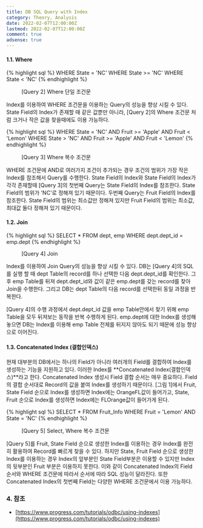 ```yaml
---
title: DB SQL Query with Index
category: Theory, Analysis
date: 2022-02-07T12:00:00Z
lastmod: 2022-02-07T12:00:00Z
comment: true
adsense: true
---
```


#### 1.1. Where

{% highlight sql %}
WHERE State = 'NC'
WHERE State >= 'NC'
WHERE State < 'NC'
{% endhighlight %}
<figure>
<figcaption class="caption">[Query 2] Where 단일 조건문</figcaption>
</figure>

Index를 이용하여 WHERE 조건문을 이용하는 Query의 성능을 향상 시킬 수 있다. State Field의 Index가 존재할 때 같은 값뿐만 아니라, [Query 2]의 Where 조건문 처럼 크거나 작은 값을 찾을때에도 이용 가능하다.

{% highlight sql %}
WHERE State = 'NC' AND Fruit >= 'Apple' AND Fruit < 'Lemon'
WHERE State > 'NC' AND Fruit >= 'Apple' AND Fruit < 'Lemon'
{% endhighlight %}
<figure>
<figcaption class="caption">[Query 3] Where 복수 조건문</figcaption>
</figure>

WHERE 조건문에 AND로 여러가지 조건이 추가되는 경우 조건의 범위가 가장 작은 Index를 참조해서 Query를 수행한다. State Field의 Index와 State Field의 Index가 각각 존재할때 [Query 3]의 첫번째 Query는 State Field의 Index를 참조한다. State Field의 범위가 'NC'로 정해져 있기 때문이다.
두번째 Query는 Fruit Field의 Index를 참조한다. State Field의 범위는 최소값만 정해져 있지만 Fruit Field의 범위는 최소값, 최대값 둘다 정해져 있기 때문이다.

#### 1.2. Join

{% highlight sql %}
SELECT * FROM dept, emp WHERE dept.dept_id = emp.dept
{% endhighlight %}
<figure>
<figcaption class="caption">[Query 4] Join</figcaption>
</figure>

Index를 이용하여 Join Query의 성능을 향상 시킬 수 있다. DB는 [Query 4]의 SQL를 실행 할 때 dept Table의 record를 하나 선택한 다음 dept.dept_id를 확인한다. 그 후 emp Table를 뒤져 dept.dept_id와 값이 같은 emp.dept를 갖는 record를 찾아 Join을 수행한다. 그리고 DB는 dept Table의 다음 record를 선택한뒤 동일 과정을 반복한다.

[Query 4]의 수행 과정에서 dept.dept_id 값을 emp Table안에서 찾기 위해 emp Table을 모두 뒤져보는 동작을 반복 수행하게 된다. emp.dept에 대한 Index를 생성해 놓으면 DB는 Index를 이용해 emp Table 전체를 뒤지지 않아도 되기 때문에 성능 향상으로 이어진다.

#### 1.3. Concatenated Index (결합인덱스)

현재 대부분의 DB에서는 하나의 Field가 아니라 여러개의 Field를 결합하여 Index를 생성하는 기능을 지원하고 있다. 이러한 Index를 **Concatenated Index(결합인덱스)**라고 한다.  Concatenated Index 생성시 Field 결합 순서는 매우 중요하다. Field의 결합 순서대로 Record의 값을 붙여 Index를 생성하기 때문이다. [그림 1]에서 Fruit, State Field 순으로 Index를 생성하면 Index에는 OrangeFL값이 들어가고, State, Fruit 순으로 Index를 생성하면 Index에는 FLOrange값이 들어가게 된다.

{% highlight sql %}
SELECT * FROM Fruit_Info WHERE Fruit = 'Lemon' AND State = 'NC'
{% endhighlight %}
<figure>
<figcaption class="caption">[Query 5] Select, Where 복수 조건문</figcaption>
</figure>

[Query 5]를 Fruit, State Field 순으로 생성한 Index를 이용하는 경우 Index를 완전히 활용하여 Record를 빠르게 찾을 수 있다. 하지만 State, Fruit Field 순으로 생성한 Index를 이용하는 경우 Index의 앞부분인 State Field부분은 이용할 수 있지만 Index의 뒷부분인 Fruit 부분은 이용하지 못한다. 이와 같이 Concatenated Index의 Field 순서와 WHERE 조건문에 따라서 순서에 따라 SQL 성능이 달라진다. 또한 Concatenated Index의 첫번째 Field는 다양한 WHERE 조건문에서 이용 가능하다.

### 4. 참조

* [https://www.progress.com/tutorials/odbc/using-indexes](https://www.progress.com/tutorials/odbc/using-indexes)